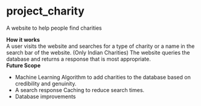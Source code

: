 # project_charity
A website to help people find charities

<strong> How it works </strong> <br>
A user visits the website and searches for a type of charity or a name in the search bar of the website. (Only Indian Charities)
The website queries the database and returns a response that is most appropriate.
<br>
<strong> Future Scope </Strong><br>
<ul>
<li> Machine Learning Algorithm to add charities to the database based on credibility and genuinity.</li>
<li>A search response Caching to reduce search times.</li>
<li> Database improvements</li>
</ul>

